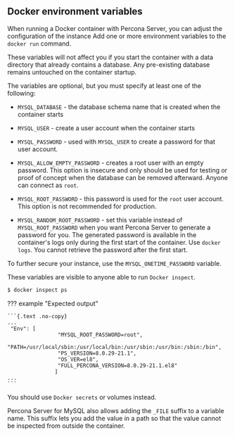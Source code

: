 ## Docker environment variables

When running a Docker container with Percona Server,
you can adjust the configuration of the instance
Add one or more environment variables to the `docker run` command.

These variables will not affect you if you start the container with a data directory that already contains a database. Any pre-existing database remains untouched on the container startup.

The variables are optional, but you must specify at least one of the following:

* `MYSQL_DATABASE` - the database schema name that is created when the container starts

* `MYSQL_USER` - create a user account when the container starts

* `MYSQL_PASSWORD` - used with `MYSQL_USER` to create a password for that user account.

* `MYSQL_ALLOW_EMPTY_PASSWORD` - creates a root user with an empty password. This option is insecure and only should be used for testing or proof of concept when the database can be removed afterward. Anyone can connect as `root`.

* `MYSQL_ROOT_PASSWORD` - this password is used for the `root` user account. This option is not recommended for production.

* `MYSQL_RANDOM_ROOT_PASSWORD` - set this variable instead of `MYSQL_ROOT_PASSWORD` when you want Percona Server to generate a password for you. The generated password is available in the container's logs only during the first start of the container. Use `docker logs`. You cannot retrieve the password after the first start.

To further secure your instance, use the `MYSQL_ONETIME_PASSWORD` variable.

These variables are visible to anyone able to run `Docker inspect`. 

```{.bash data-prompt="$"}
$ docker inspect ps
```

??? example "Expected output"

    ```{.text .no-copy}
    ...
     "Env": [
                    "MYSQL_ROOT_PASSWORD=root",
                    "PATH=/usr/local/sbin:/usr/local/bin:/usr/sbin:/usr/bin:/sbin:/bin",
                    "PS_VERSION=8.0.29-21.1",
                    "OS_VER=el8",
                    "FULL_PERCONA_VERSION=8.0.29-21.1.el8"
                   ]
    ...
    ```

You should use `Docker secrets` or volumes instead. 

Percona Server for MySQL also allows adding the `_FILE` suffix to a variable name. This suffix lets you add the value in a path so that the value cannot be inspected from outside the container.




